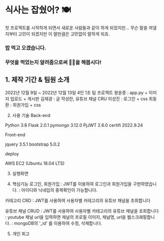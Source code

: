 
# 식사는 잡쉈어? 🍽

첫 프로젝트를 시작하게 되면서 새로운 사람들과 같이 하게 되었지만...
무슨 말을 꺼낼지부터 고민이 되겠지만 이 말만큼은 고민없이 말하게 되죠.

### **밥 먹고 오겠습니다.**

### 무엇을 먹었는지 알려줌으로써 🧊🔨을 해봅시다!

## 1. 제작 기간 & 팀원 소개
2022년 12월 9일 ~ 2022년 12월 13일
4인 1조 팀 프로젝트
왕윤종 : app.py + 이미지 업로드 + 게시판
김재광 : 글 작성란, 유튜브 채널 CRU
이성진 : 로그인 + css
최동환 : 회원가입 + css

2. 사용 기술
Back-end

Python 3.8
Flask 2.0.1
pymongo 3.12.0
PjJWT 2.6.0
certifi 2022.9.24

Front-end

jquery 3.5.1
bootstrap 5.0.2

deploy

AWS EC2 (Ubuntu 18.04 LTS)

3. 실행화면


4. 핵심기능
로그인, 회원가입
: JWT를 이용하여 로그인과 회원가입을 구현하였습니다.
: 아이디와 닉네임의 중복확인이 가능합니다.

카테고리 CRD
: JWT를 사용하여 사용자별 카테고리의 유튜브 채널을 조회합니다

유튜브 채널 CRUD
: JWT를 사용하여 사용자별 카테고리의 유튜브 채널을 조회합니다
: youtube 채널 url을 입력하면 채널의 프로필 이미지, 채널명, url을 웹스크래핑합니다.
: mongoDB의 '_id' 를 이용하여 수정, 삭제합니다.


5. 개인 회고
